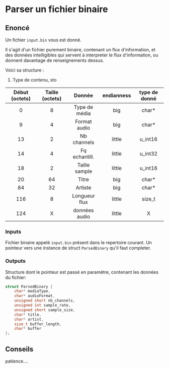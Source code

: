 # Parser un fichier binaire

## Enoncé

Un fichier `input.bin` vous est donné. 

Il s'agit d'un fichier purement binaire, contenant un flux d'information, et des données intelligibles qui servent à interpreter le flux d'information, ou donnent davantage de renseignements dessus.

Voici sa structure : 
1) Type de contenu, sto

| Début (octets) | Taille (octets) | Donnée        | endianness    | type de donné |
| :------------: | :-------------: | :-----------: | :-----------: | :-----------: |
| 0              | 8               | Type de média | big           | char*         |
| 9              | 4               | Format audio  | big           | char*         |
| 13             | 2               | Nb channels   | little        | u_int16       |
| 14             | 4               | Fq echantill. | little        | u_int32       |
| 18             | 2               | Taille sample | little        | u_int16       |
| 20             | 64              | Titre         | big           | char*         |
| 84             | 32              | Artiste       | big           | char*         |
| 116            | 8               | Longueur flux | little        | size_t        |
| 124            | X               | données audio | little        | X             |


### Inputs
Fichier binaire appelé `input.bin` présent dans le repertoire courant.
Un pointeur vers une instance de struct `ParsedBinary` qu'il faut completer.

### Outputs
Structure dont le pointeur est passé en paramètre, contenant les données du fichier:

```cpp
struct ParsedBinary {
    char* mediaType,
    char* audioFormat,
    unsigned short nb_channels,
    unsigned int sample_rate,
    unsigned short sample_size,
    char* title,
    char* artist,
    size_t buffer_length,
    char* buffer
};
```


## Conseils

patience....